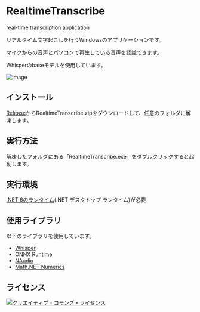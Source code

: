 # RealtimeTranscribe
real-time transcription application

リアルタイム文字起こしを行うWindowsのアプリケーションです。

マイクからの音声とパソコンで再生している音声を認識できます。

Whisperのbaseモデルを使用しています。

![image](https://user-images.githubusercontent.com/7104722/215273234-615a9cc2-d121-4c09-814e-9c3193b38d4d.png)

## インストール
[Release](https://github.com/TadaoYamaoka/RealtimeTranscribe/releases)からRealtimeTranscribe.zipをダウンロードして、任意のフォルダに解凍します。

## 実行方法
解凍したフォルダにある「RealtimeTranscribe.exe」をダブルクリックすると起動します。

## 実行環境
[.NET 6のランタイム](https://dotnet.microsoft.com/ja-jp/download/dotnet/6.0)(.NET デスクトップ ランタイム)が必要

## 使用ライブラリ
以下のライブラリを使用しています。
* [Whisper](https://github.com/openai/whisper)
* [ONNX Runtime](https://github.com/Microsoft/onnxruntime)
* [NAudio](https://github.com/naudio/NAudio)
* [Math.NET Numerics](https://numerics.mathdotnet.com/)

## ライセンス
<a rel="license" href="http://creativecommons.org/licenses/by-nc/4.0/"><img alt="クリエイティブ・コモンズ・ライセンス" style="border-width:0" src="https://i.creativecommons.org/l/by-nc/4.0/88x31.png"></a>
